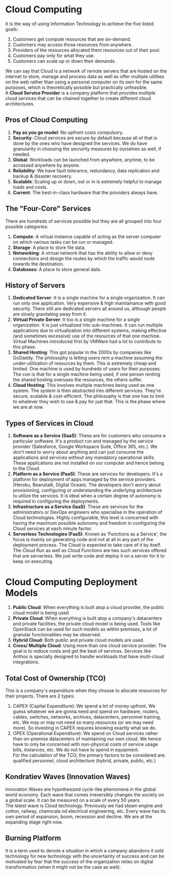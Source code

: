 # Cloud Computing

It is the way of using Information Technology to achieve the five listed goals:
1. Customers get compute resources that are on-demand.
1. Customers may access those resources from anywhere.
1. Providers of the resources allocated them resources out of their pool.
1. Customers pay only for what they use.
1. Customers can scale up or down their demands.

We can say that Cloud is a network of remote servers that are hosted on the internet to store, manage and process data as well as offer multiple utilities on the web rather than using a personal computer on its own for the same purposes, which is theoretically possible but practically unfeasible. <br />
A **Cloud Service Provider** is a company platform that provides multiple cloud services that can be chained together to create different cloud architectures.


## Pros of Cloud Computing

1. **Pay as you go model**: No upfront costs compulsory.
1. **Security**: Cloud services are secure by default because all of that is done by the ones who have designed the services. We do have granularity in choosing the secrurity measures by ourselves as well, if needed.
1. **Global**: Workloads can be launched from anywhere, anytime, to be accessed anywhere by anyone.
1. **Reliability**: We have fault tolerance, redundancy, data replication and backup & disaster recovery.
1. **Scalable**: Scaling up or down, out or in is extremely helpful to manage loads and costs.
1. **Current**: The best-in-class hardware that the providers always have.


## The "Four-Core" Services

There are hundreds of services possible but they are all grouped into four possible categories:
1. **Compute**: A virtual instance capable of acting as the server computer on which various tasks can be run or managed.
1. **Storage**: A place to store file data.
1. **Networking**: A virtual network that has the ability to allow or deny connections and design the routes by which the traffic would route towards the destination.
1. **Databases**: A place to store general data.


## History of Servers

1. **Dedicated Server**: It is a single machine for a single organization. It can run only one application. Very expensive & high maintainance with good security. There still are dedicated servers all around us, although people are slowly gravitating away from it.
1. **Virtual Private Server**: It too is a single machine for a single organization. It is just virtualized into sub-machines. It can run multiple applications due to virtualization into different systems, making effective (and sometimes excessive) use of the resources of that one machine. Virtual Machines introduced first by VMWare had a lot to contribute to this phase.
1. **Shared Hosting**: This got popular in the 2000s by companies like GoDaddy. The philosophy is letting users rent a machine assuming the under-utilization of resources by them. This is extremely cheap and limited. One machine is used by hundreds of users for their purposes. The con is that for a single machine being used, if one person renting the shared hosting overuses the resources, the others suffer.
1. **Cloud Hosting**: This involves multiple machines being used as one system. The system is then abstracted into different services. They're secure, scalable & cost-efficient. The philosophy is that one has to limit to whatever they wish to use & pay for just that. This is the phase where we are at now.


## Types of Services in Cloud

1. **Software as a Service (SaaS)**: These are for customers who consume a particular software. It's a product run and managed by the service provider (Salesforce, Google Workspace Suite, Office 365, etc.). We don't need to worry about anything and can just consume the applications and services without any mandatory operational skills. These applications are not installed on our computer and hence belong to the Cloud.
1. **Platform as a Service (PaaS)**: These are services for developers. It's a platform for deployment of apps managed by the service providers. (Heroku, Beanstalk, Digital Ocean). The developers don't worry about provisioning, configuring or understanding the underlying architecture to utilize the services. It is ideal when a certain degree of autonomy is required in configuring the deployments.
1. **Infrastructure as a Service (IaaS)**: These are services for the administrators or DevOps engineers who specialise in the operation of Cloud technologies. Highly configurable, this level is concerned with having the maximum possible autonomy and freedom in configuring the Cloud services at each minute factor.
1. **Serverless Technologies (FaaS)**: Known as 'Functions as a Service', the focus is mainly on generating code and not at all in any part of the deployment process. The Cloud is expected to take care of it by itself. The *Cloud Run* as well as *Cloud Functions* are two such services offered that are serverless. We just write code and deploy it on a server for it to keep on executing.


# Cloud Computing Deployment Models

1. **Public Cloud**: When everything is built atop a cloud provider, the public cloud model is being used.
1. **Private Cloud**: When everything is built atop a company's datacenters and private facilities, the private cloud model is being used. Tools like OpenStack can be used for such models as within premises, a lot of granular functionalities may be observed.
1. **Hybrid Cloud**: Both public and private cloud models are used.
1. **Cross/ Multiple Cloud**: Using more than one cloud service provider. The goal is to reduce costs and get the best of services. Services like Anthos is specially designed to handle workloads that have multi-cloud integrations.


## Total Cost of Ownership (TCO)
This is a company's expenditure when they choose to allocate resources for their projects. There are 2 types:
1. CAPEX (Capital Expenditure): We spend a lot of money upfront. We guess whatever we are gonna need and spend on hardware, routers, cables, switches, networks, archives, datacenters, personnel training, etc. We may or may not need so many resources (or we may need more). So investing in CAPEX requires knowing exactly what we do.
2. OPEX (Operational Expenditure): We spend on Cloud services rather than on-premise datacenters of maintaining our own cloud. We hence have to only be concerned with non-physical costs of service usage bills, instances, etc. We do not have to spend in equipment. <br />
For the calculation of the TCO, the primary factors to be considered are: qualified personnel, cloud architecture (hybrid, private, public, etc.)


## Kondratiev Waves (Innovation Waves)

Innovation Waves are hypothesized cycle-like phenomena in the global world economy. Each wave that comes irreversibly changes the society on a global scale. It can be measured on a scale of every 50 years.<br />
The latest wave is Cloud technology. Previously we had steam engine and cotton, railway, chemicala nd electrical engineering, etc. Every wave has its own period of expansion, boom, recession and decline. We are at the expanding stage right now.


## Burning Platform

It is a term used to denote a situation in which a company abandons it sold technology for new technology with the uncertainty of success and can be motivated by fear that the success of the organization relies on digital transformation (when it might not be the case as well).